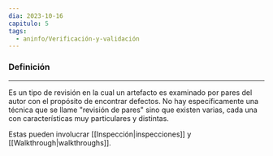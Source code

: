 ```yaml
---
dia: 2023-10-16
capitulo: 5
tags:
  - aninfo/Verificación-y-validación
---
```

### Definición
---
Es un tipo de revisión en la cual un artefacto es examinado por pares del autor con el propósito de encontrar defectos. No hay específicamente una técnica que se llame "revisión de pares" sino que existen varias, cada una con características muy particulares y distintas.

Estas pueden involucrar [[Inspección|inspecciones]] y [[Walkthrough|walkthroughs]]. 